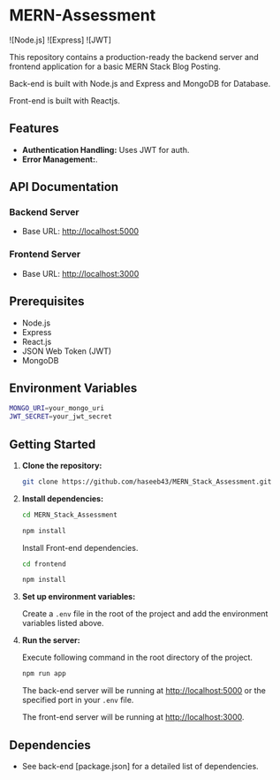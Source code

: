 # MERN-Assessment

![Node.js]
![Express]
![JWT]

 This repository contains a production-ready the backend server and frontend application for a basic MERN Stack Blog Posting.  
 
 Back-end is built with Node.js and Express and MongoDB for Database.

 Front-end is built with Reactjs. 


## Features

- **Authentication Handling:** Uses JWT for auth.
- **Error Management:**.



## API Documentation


### Backend Server
- Base URL: [http://localhost:5000](http://localhost:5000)

### Frontend Server
- Base URL: [http://localhost:3000](http://localhost:3000)

## Prerequisites

- Node.js
- Express
- React.js
- JSON Web Token (JWT)
- MongoDB

## Environment Variables

```bash
MONGO_URI=your_mongo_uri
JWT_SECRET=your_jwt_secret 
```

## Getting Started

1. **Clone the repository:**

   ```bash
   git clone https://github.com/haseeb43/MERN_Stack_Assessment.git
   ```

2. **Install dependencies:**

   ```bash
   cd MERN_Stack_Assessment
   ```
   ```bash
   npm install
   ```

   Install Front-end dependencies.
   ```bash
   cd frontend
   ```

   ```bash
   npm install
   ```

3. **Set up environment variables:**

   Create a `.env` file in the root of the project and add the environment variables listed above.

4. **Run the server:**

    Execute following command in the root directory of the project.  

   ```bash
   npm run app
   ```

   The back-end server will be running at [http://localhost:5000](http://localhost:5000) or the specified port in your `.env` file.

   The front-end server will be running at [http://localhost:3000](http://localhost:3000).


## Dependencies

- See back-end [package.json] for a detailed list of dependencies.

